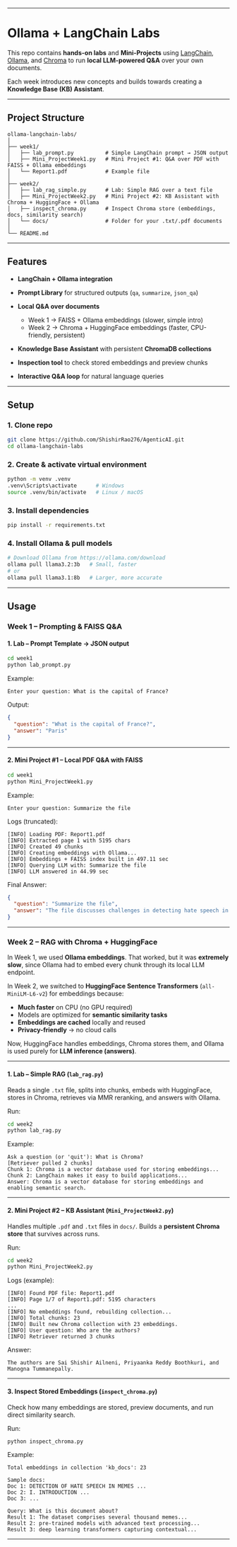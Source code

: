 
---

# Ollama + LangChain Labs

This repo contains **hands-on labs** and **Mini-Projects** using [LangChain](https://www.langchain.com/), [Ollama](https://ollama.com/), and [Chroma](https://www.trychroma.com/) to run **local LLM-powered Q\&A** over your own documents.

Each week introduces new concepts and builds towards creating a **Knowledge Base (KB) Assistant**.

---

## Project Structure

```
ollama-langchain-labs/
│
├── week1/
│   ├── lab_prompt.py          # Simple LangChain prompt → JSON output
│   ├── Mini_ProjectWeek1.py   # Mini Project #1: Q&A over PDF with FAISS + Ollama embeddings
│   └── Report1.pdf            # Example file
│
├── week2/
│   ├── lab_rag_simple.py      # Lab: Simple RAG over a text file
│   ├── Mini_ProjectWeek2.py   # Mini Project #2: KB Assistant with Chroma + HuggingFace + Ollama
│   ├── inspect_chroma.py      # Inspect Chroma store (embeddings, docs, similarity search)
│   └── docs/                  # Folder for your .txt/.pdf documents
│
└── README.md
```

---

## Features

* **LangChain + Ollama integration**
* **Prompt Library** for structured outputs (`qa`, `summarize`, `json_qa`)
* **Local Q\&A over documents**

  * Week 1 → FAISS + Ollama embeddings (slower, simple intro)
  * Week 2 → Chroma + HuggingFace embeddings (faster, CPU-friendly, persistent)
* **Knowledge Base Assistant** with persistent **ChromaDB collections**
* **Inspection tool** to check stored embeddings and preview chunks
* **Interactive Q\&A loop** for natural language queries

---

## Setup

### 1. Clone repo

```bash
git clone https://github.com/ShishirRao276/AgenticAI.git
cd ollama-langchain-labs
```

### 2. Create & activate virtual environment

```bash
python -m venv .venv
.venv\Scripts\activate      # Windows
source .venv/bin/activate   # Linux / macOS
```

### 3. Install dependencies

```bash
pip install -r requirements.txt
```

### 4. Install Ollama & pull models

```bash
# Download Ollama from https://ollama.com/download
ollama pull llama3.2:3b   # Small, faster
# or
ollama pull llama3.1:8b   # Larger, more accurate
```

---

## Usage

### Week 1 – Prompting & FAISS Q\&A

#### 1. Lab – Prompt Template → JSON output

```bash
cd week1
python lab_prompt.py
```

Example:

```
Enter your question: What is the capital of France?
```

Output:

```json
{
  "question": "What is the capital of France?",
  "answer": "Paris"
}
```

---

#### 2. Mini Project #1 – Local PDF Q\&A with FAISS

```bash
cd week1
python Mini_ProjectWeek1.py
```

Example:

```
Enter your question: Summarize the file
```

Logs (truncated):

```
[INFO] Loading PDF: Report1.pdf
[INFO] Extracted page 1 with 5195 chars
[INFO] Created 49 chunks
[INFO] Creating embeddings with Ollama...
[INFO] Embeddings + FAISS index built in 497.11 sec
[INFO] Querying LLM with: Summarize the file
[INFO] LLM answered in 44.99 sec
```

Final Answer:

```json
{
  "question": "Summarize the file",
  "answer": "The file discusses challenges in detecting hate speech in memes, highlighting the need for more sophisticated models..."
}
```

---

### Week 2 – RAG with Chroma + HuggingFace

In Week 1, we used **Ollama embeddings**. That worked, but it was **extremely slow**, since Ollama had to embed every chunk through its local LLM endpoint.

In Week 2, we switched to **HuggingFace Sentence Transformers** (`all-MiniLM-L6-v2`) for embeddings because:

* **Much faster** on CPU (no GPU required)
* Models are optimized for **semantic similarity tasks**
* **Embeddings are cached** locally and reused
* **Privacy-friendly** → no cloud calls

Now, HuggingFace handles embeddings, Chroma stores them, and Ollama is used purely for **LLM inference (answers)**.

---

#### 1. Lab – Simple RAG (`lab_rag.py`)

Reads a single `.txt` file, splits into chunks, embeds with HuggingFace, stores in Chroma, retrieves via MMR reranking, and answers with Ollama.

Run:

```bash
cd week2
python lab_rag.py
```

Example:

```
Ask a question (or 'quit'): What is Chroma?
[Retriever pulled 2 chunks]
Chunk 1: Chroma is a vector database used for storing embeddings...
Chunk 2: LangChain makes it easy to build applications...
Answer: Chroma is a vector database for storing embeddings and enabling semantic search.
```

---

#### 2. Mini Project #2 – KB Assistant (`Mini_ProjectWeek2.py`)

Handles multiple `.pdf` and `.txt` files in `docs/`.
Builds a **persistent Chroma store** that survives across runs.

Run:

```bash
cd week2
python Mini_ProjectWeek2.py
```

Logs (example):

```
[INFO] Found PDF file: Report1.pdf
[INFO] Page 1/7 of Report1.pdf: 5195 characters
...
[INFO] No embeddings found, rebuilding collection...
[INFO] Total chunks: 23
[INFO] Built new Chroma collection with 23 embeddings.
[INFO] User question: Who are the authors?
[INFO] Retriever returned 3 chunks
```

Answer:

```
The authors are Sai Shishir Ailneni, Priyaanka Reddy Boothkuri, and Manogna Tummanepally.
```

---

#### 3. Inspect Stored Embeddings (`inspect_chroma.py`)

Check how many embeddings are stored, preview documents, and run direct similarity search.

Run:

```bash
python inspect_chroma.py
```

Example:

```
Total embeddings in collection 'kb_docs': 23

Sample docs:
Doc 1: DETECTION OF HATE SPEECH IN MEMES ...
Doc 2: I. INTRODUCTION ...
Doc 3: ...

Query: What is this document about?
Result 1: The dataset comprises several thousand memes...
Result 2: pre-trained models with advanced text processing...
Result 3: deep learning transformers capturing contextual...
```

---